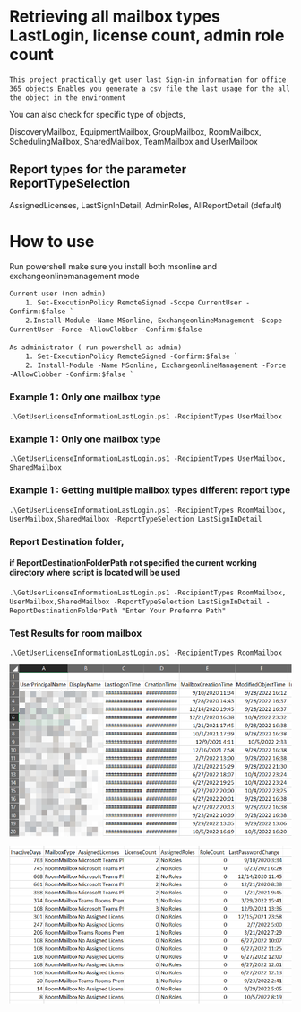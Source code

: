 # Retrieving all mailbox types LastLogin, license count, admin role count

    This project practically get user last Sign-in information for office 365 objects Enables you generate a csv file the last usage for the all the object in the environment

You can also check for specific type of objects,

DiscoveryMailbox, EquipmentMailbox, GroupMailbox, RoomMailbox, SchedulingMailbox, SharedMailbox, TeamMailbox and UserMailbox

## Report types for the parameter ReportTypeSelection 
AssignedLicenses, LastSignInDetail, AdminRoles, AllReportDetail (default)

# How to use

Run powershell make sure you install both msonline and exchangeonlinemanagement mode
    
    Current user (non admin)
        1. Set-ExecutionPolicy RemoteSigned -Scope CurrentUser -Confirm:$false `
        2.Install-Module -Name MSonline, ExchangeonlineManagement -Scope CurrentUser -Force -AllowClobber -Confirm:$false 

    As administrator ( run powershell as admin)
        1. Set-ExecutionPolicy RemoteSigned -Confirm:$false `
        2. Install-Module -Name MSonline, ExchangeonlineManagement -Force -AllowClobber -Confirm:$false `

### Example 1 : Only one mailbox type
    .\GetUserLicenseInformationLastLogin.ps1 -RecipientTypes UserMailbox

### Example 1 : Only one mailbox type
    .\GetUserLicenseInformationLastLogin.ps1 -RecipientTypes UserMailbox, SharedMailbox

### Example 1 : Getting multiple mailbox types different report type
    .\GetUserLicenseInformationLastLogin.ps1 -RecipientTypes RoomMailbox, UserMailbox,SharedMailbox -ReportTypeSelection LastSignInDetail

### Report Destination folder, 

#### if ReportDestinationFolderPath not specified the current working directory where script is located will be used
    .\GetUserLicenseInformationLastLogin.ps1 -RecipientTypes RoomMailbox, UserMailbox,SharedMailbox -ReportTypeSelection LastSignInDetail -ReportDestinationFolderPath "Enter Your Preferre Path"


### Test Results for room mailbox
    .\GetUserLicenseInformationLastLogin.ps1 -RecipientTypes RoomMailbox
    
![Sample1](/Sample.png)

![Sample2](/Sample2.png)
